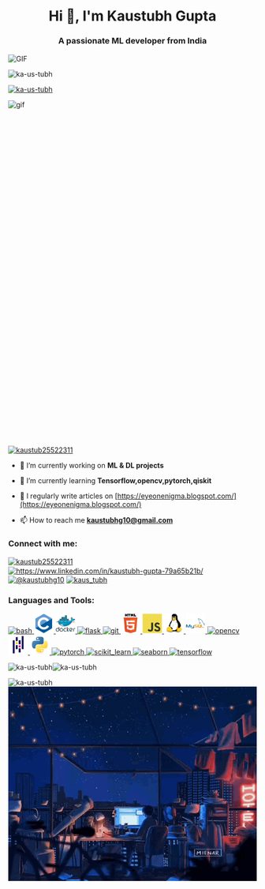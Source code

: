 
<h1 align="center">Hi 👋, I'm Kaustubh Gupta</h1>
<h3 align="center">A passionate ML developer from India</h3>

<img align="center" width="1000" alt="GIF" src="stray-coding.gif" />



<p align="left"> <img src="https://komarev.com/ghpvc/?username=ka-us-tubh&label=Profile%20views&color=0e75b6&style=flat" alt="ka-us-tubh" /> </p>

<p align="left"> <a href="https://github.com/ryo-ma/github-profile-trophy"><img src="https://github-profile-trophy.vercel.app/?username=ka-us-tubh" alt="ka-us-tubh" /></a> </p>
<img align="right" alt="gif" width="550" height="700" src="pixel-art.gif">

<p align="left"> <a href="https://twitter.com/kaustub25522311" target="blank"><img src="https://img.shields.io/twitter/follow/kaustub25522311?logo=twitter&style=for-the-badge" alt="kaustub25522311" /></a> </p>



- 🔭 I’m currently working on **ML & DL projects**

- 🌱 I’m currently learning **Tensorflow,opencv,pytorch,qiskit**

- 📝 I regularly write articles on [https://eyeonenigma.blogspot.com/](https://eyeonenigma.blogspot.com/)

- 📫 How to reach me **kaustubhg10@gmail.com**

<!-- <img align="center" alt="gif"  src="lofi1.gif"> -->
<!-- BLOG-POST-LIST:START -->
<!-- BLOG-POST-LIST:END -->

<h3 align="left">Connect with me:</h3>
<p align="left">
<a href="https://twitter.com/kaustub25522311" target="blank"><img align="center" src="https://raw.githubusercontent.com/rahuldkjain/github-profile-readme-generator/master/src/images/icons/Social/twitter.svg" alt="kaustub25522311" height="30" width="40" /></a>
<a href="https://www.linkedin.com/in/kaustubh-gupta-79a65b21b/" target="blank"><img align="center" src="https://raw.githubusercontent.com/rahuldkjain/github-profile-readme-generator/master/src/images/icons/Social/linked-in-alt.svg" alt="https://www.linkedin.com/in/kaustubh-gupta-79a65b21b/" height="30" width="40" /></a>
<a href="https://medium.com/@kaustubhg10" target="blank"><img align="center" src="https://raw.githubusercontent.com/rahuldkjain/github-profile-readme-generator/master/src/images/icons/Social/medium.svg" alt="@kaustubhg10" height="30" width="40" /></a>
<a href="https://www.leetcode.com/kaus_tubh" target="blank"><img align="center" src="https://raw.githubusercontent.com/rahuldkjain/github-profile-readme-generator/master/src/images/icons/Social/leet-code.svg" alt="kaus_tubh" height="30" width="40" /></a>
</p>


<h3 align="left">Languages and Tools:</h3>
<p align="left"> <a href="https://www.gnu.org/software/bash/" target="_blank" rel="noreferrer"> <img src="https://www.vectorlogo.zone/logos/gnu_bash/gnu_bash-icon.svg" alt="bash" width="40" height="40"/> </a> <a href="https://www.cprogramming.com/" target="_blank" rel="noreferrer"> <img src="https://raw.githubusercontent.com/devicons/devicon/master/icons/c/c-original.svg" alt="c" width="40" height="40"/> </a> <a href="https://www.docker.com/" target="_blank" rel="noreferrer"> <img src="https://raw.githubusercontent.com/devicons/devicon/master/icons/docker/docker-original-wordmark.svg" alt="docker" width="40" height="40"/> </a> <a href="https://flask.palletsprojects.com/" target="_blank" rel="noreferrer"> <img src="https://www.vectorlogo.zone/logos/pocoo_flask/pocoo_flask-icon.svg" alt="flask" width="40" height="40"/> </a> <a href="https://git-scm.com/" target="_blank" rel="noreferrer"> <img src="https://www.vectorlogo.zone/logos/git-scm/git-scm-icon.svg" alt="git" width="40" height="40"/> </a> <a href="https://www.w3.org/html/" target="_blank" rel="noreferrer"> <img src="https://raw.githubusercontent.com/devicons/devicon/master/icons/html5/html5-original-wordmark.svg" alt="html5" width="40" height="40"/> </a> <a href="https://developer.mozilla.org/en-US/docs/Web/JavaScript" target="_blank" rel="noreferrer"> <img src="https://raw.githubusercontent.com/devicons/devicon/master/icons/javascript/javascript-original.svg" alt="javascript" width="40" height="40"/> </a> <a href="https://www.linux.org/" target="_blank" rel="noreferrer"> <img src="https://raw.githubusercontent.com/devicons/devicon/master/icons/linux/linux-original.svg" alt="linux" width="40" height="40"/> </a> <a href="https://www.mysql.com/" target="_blank" rel="noreferrer"> <img src="https://raw.githubusercontent.com/devicons/devicon/master/icons/mysql/mysql-original-wordmark.svg" alt="mysql" width="40" height="40"/> </a> <a href="https://opencv.org/" target="_blank" rel="noreferrer"> <img src="https://www.vectorlogo.zone/logos/opencv/opencv-icon.svg" alt="opencv" width="40" height="40"/> </a> <a href="https://pandas.pydata.org/" target="_blank" rel="noreferrer"> <img src="https://raw.githubusercontent.com/devicons/devicon/2ae2a900d2f041da66e950e4d48052658d850630/icons/pandas/pandas-original.svg" alt="pandas" width="40" height="40"/> </a> <a href="https://www.python.org" target="_blank" rel="noreferrer"> <img src="https://raw.githubusercontent.com/devicons/devicon/master/icons/python/python-original.svg" alt="python" width="40" height="40"/> </a> <a href="https://pytorch.org/" target="_blank" rel="noreferrer"> <img src="https://www.vectorlogo.zone/logos/pytorch/pytorch-icon.svg" alt="pytorch" width="40" height="40"/> </a> <a href="https://scikit-learn.org/" target="_blank" rel="noreferrer"> <img src="https://upload.wikimedia.org/wikipedia/commons/0/05/Scikit_learn_logo_small.svg" alt="scikit_learn" width="40" height="40"/> </a> <a href="https://seaborn.pydata.org/" target="_blank" rel="noreferrer"> <img src="https://seaborn.pydata.org/_images/logo-mark-lightbg.svg" alt="seaborn" width="40" height="40"/> </a> <a href="https://www.tensorflow.org" target="_blank" rel="noreferrer"> <img src="https://www.vectorlogo.zone/logos/tensorflow/tensorflow-icon.svg" alt="tensorflow" width="40" height="40"/> </a> </p>


<p><img align="left" src="https://github-readme-stats.vercel.app/api/top-langs?username=ka-us-tubh&show_icons=true&locale=en&layout=compact&theme=radical" alt="ka-us-tubh" /></p>

<p>&nbsp;<img align="left" src="https://github-readme-stats.vercel.app/api?username=ka-us-tubh&show_icons=true&locale=en&theme=merko" alt="ka-us-tubh" /></p>

<p><img align="left" src="https://github-readme-streak-stats.herokuapp.com/?user=ka-us-tubh&theme=merko" alt="ka-us-tubh" /></p>

<img align="center" width="1000" alt="GIF" src="chilled-lamb-mienar.gif" />
<!-- <img align="center" width="1000" alt="GIF" src="late-night-gaming.gif" />  -->


